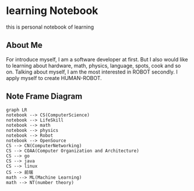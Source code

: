 # learning Notebook
this is personal notebook of learning



## About Me

For introduce myself, I am a software developer at first. But I also would like to learning about hardware, math, physics, language, spots, cook and so on. Talking about myself, I am the most interested in ROBOT secondly. I apply myself to create HUMAN-ROBOT.



## Note Frame Diagram

```mermaid
graph LR
notebook --> CS(ComputerScience)
notebook --> LifeSkill
notebook --> math
notebook --> physics
notebook --> Robot
notebook --> OpenSource
CS --> CN(ComputerNetworking)
CS --> COAA(Computer Organization and Architecture)
CS --> go
CS --> java
CS --> linux
CS --> 前端
math --> ML(Machine Learning)
math --> NT(number theory)
```





